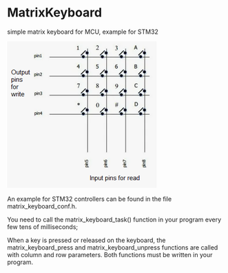 # MatrixKeyboard
simple matrix keyboard for MCU, example for STM32

  ![](mk.png)


An example for STM32 controllers can be found in the file matrix_keyboard_conf.h.

You need to call the matrix_keyboard_task() function in your program every few tens of milliseconds;

When a key is pressed or released on the keyboard, the matrix_keyboard_press and matrix_keyboard_unpress functions are called with column and row parameters. Both functions must be written in your program.
